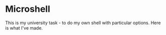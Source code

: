 # Microshell

This is my university task - to do my own shell with particular options. Here is what I've made.

